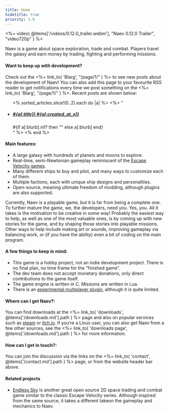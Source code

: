 ```yaml
---
title: Home
hidetitle: true
priority: 1.0
---
```


<!--<%= image( @items['/imgs/naev.png'], "", "center" ) %>-->
<%= video( @items['/videos/0.12.0_trailer.webm'], "Naev 0.12.0 Trailer", "video720p" ) %>

Naev is a game about space exploration, trade and combat. Players travel the galaxy and earn money by trading, fighting and performing missions.

#### Want to keep up with development?

Check out the <%= link_to( 'Blarg', "/page/1/" ) %> to see new posts about the development of Naev! You can also add this page to your favourite RSS reader to get notifications every time we post something on the <%= link_to( 'Blarg', "/page/1/" ) %>. Recent posts are shown below:

<ul class="list-unstyled mx-3">
<% sorted_articles.slice!(0..2).each do |a| %>
<%= "
 <li class='media my-3'>
  <div class='media-body'>
   <a href='#{a.path}'>
   <h5 class='mt-0 mb-1'>#{a[:title]} <span class='text-muted'>#{a[:created_at_s]}</span></h5>
   </a>
   #{if a[:blurb].nil? then "" else a[:blurb] end}
  </div>
 </li>
" %>
<% end %>
</ul>

#### Main features:

 * A large galaxy with hundreds of planets and moons to explore.
 * Real-time, semi-Newtonian gameplay reminiscent of the [Escape Velocity games](https://en.wikipedia.org/wiki/Escape_Velocity_(video_game)).
 * Many different ships to buy and pilot, and many ways to customize each of them.
 * Multiple factions, each with unique ship designs and personalities.
 * Open-source, meaning ultimate freedom of modding, although plugins are also supported.

Currently, Naev is a playable game, but it is far from being a complete one. To further mature the game, we, the developers, need you. Yes, you. All it takes is the motivation to be creative in some way! Probably the easiest way to help, as well as one of the most valuable ones, is by coming up with new stories for the game, and by shaping those stories into playable missions. Other ways to help include making art or sounds, improving gameplay via balancing work, or (if you have the ability) even a bit of coding on the main program.

#### A few things to keep in mind:

 * This game is a hobby project, not an indie development project. There is no final plan, no time frame for the "finished game".
 * The dev team does not accept monetary donations, only direct contributions to the game itself.
 * The game engine is written in C. Missions are written in Lua.
 * There is an [experimental multiplayer plugin](https://github.com/ThrosturX/naev-multiplayer), although it is quite limited.

#### Where can I get Naev?:

You can find downloads at the <%= link_to( 'downloads', @items['/downloads.md'].path ) %> page and also on popular services such as [steam](https://store.steampowered.com/app/598530/Naev/) or [itch.io](https://naev.itch.io/naev).
If you’re a Linux user, you can also get Naev from a few other sources, see the <%= link_to( 'downloads page', @items['/downloads.md'].path ) %> for more information.

#### How can I get in touch?:

You can join the discussion via the links on the <%= link_to( 'contact', @items['/contact.md'].path ) %> page, or from the website header bar above.

#### Related projects

* [Endless Sky](https://endless-sky.github.io/) is another great open source 2D space trading and combat game similar to the classic Escape Velocity series. Although inspired from the same source, it takes a different takeon the gameplay and mechanics to Naev.
